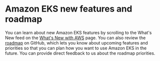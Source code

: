 # Amazon EKS new features and roadmap<a name="roadmap"></a>

You can learn about new Amazon EKS features by scrolling to the What's New feed on the [What's New with AWS](http://aws.amazon.com/new/?whats-new-content-all.sort-by=item.additionalFields.postDateTime&whats-new-content-all.sort-order=desc&awsf.whats-new-compute=*all&awsf.whats-new-containers=general-products%23amazon-eks) page\. You can also review the [roadmap](https://github.com/aws/containers-roadmap/projects/1?card_filter_query=eks) on GitHub, which lets you know about upcoming features and priorities so that you can plan how you want to use Amazon EKS in the future\. You can provide direct feedback to us about the roadmap priorities\.
